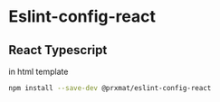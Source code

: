 # Eslint-config-react

## React Typescript

in html template

```bash
npm install --save-dev @prxmat/eslint-config-react
```
